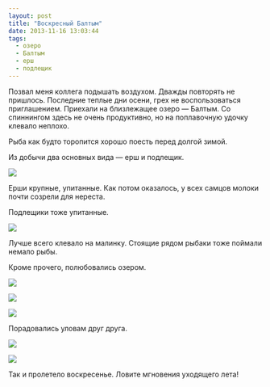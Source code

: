```yaml
---
layout: post
title: "Воскресный Балтым"
date: 2013-11-16 13:03:44
tags:
  - озеро
  - Балтым
  - ерш
  - подлещик
---
```

Позвал меня коллега подышать воздухом. Дважды повторять не пришлось.
Последние теплые дни осени, грех не воспользоваться приглашением.
Приехали на близлежащее озеро — Балтым. Со спиннингом здесь не очень
продуктивно, но на поплавочную удочку клевало неплохо.

Рыба как будто торопится хорошо поесть перед долгой зимой.

Из добычи два основных вида — ерш и подлещик.

![](http://fishingguru.ru/uploads/images/00/00/01/2013/11/16/5e5fc2.jpg)

Ерши крупные, упитанные. Как потом оказалось, у всех самцов молоки почти
созрели для нереста.

Подлещики тоже упитанные.

![](http://fishingguru.ru/uploads/images/00/00/01/2013/11/16/78b31d.jpg)

Лучше всего клевало на малинку. Стоящие рядом рыбаки тоже поймали немало
рыбы.

Кроме прочего, полюбовались озером.

![](http://fishingguru.ru/uploads/images/00/00/01/2013/11/16/9d244a.jpg)

![](http://fishingguru.ru/uploads/images/00/00/01/2013/11/16/0d259a.jpg)

![](http://fishingguru.ru/uploads/images/00/00/01/2013/11/16/270417.jpg)

Порадовались уловам друг друга.

![](http://fishingguru.ru/uploads/images/00/00/01/2013/11/16/5891ef.jpg)

![](http://fishingguru.ru/uploads/images/00/00/01/2013/11/16/d15bd6.jpg)

Так и пролетело воскресенье. Ловите мгновения уходящего лета!
